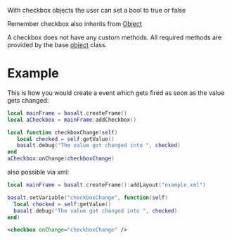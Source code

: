 With checkbox objects the user can set a bool to true or false

Remember checkbox also inherits from [Object](objects/Object.md)

A checkbox does not have any custom methods. All required methods are provided by the base [object](objects/Object.md) class.

# Example
This is how you would create a event which gets fired as soon as the value gets changed:
```lua
local mainFrame = basalt.createFrame()
local aCheckbox = mainFrame:addCheckbox()

local function checkboxChange(self)
   local checked = self:getValue()
   basalt.debug("The value got changed into ", checked)
end
aCheckbox:onChange(checkboxChange)
```

also possible via xml:
```lua
local mainFrame = basalt.createFrame():addLayout("example.xml")

basalt.setVariable("checkboxChange", function(self)
  local checked = self:getValue()
  basalt.debug("The value got changed into ", checked)
end)
```

```xml
<checkbox onChange="checkboxChange" />
```

